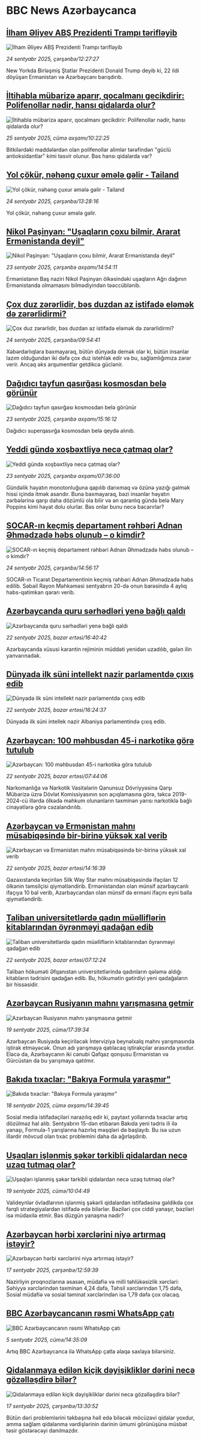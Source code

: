 # BBC News Azərbaycanca## [İlham Əliyev ABŞ Prezidenti Trampı tərifləyib](https://www.bbc.com/azeri/articles/ce9r1vd4vm1o?at_medium=RSS&at_campaign=rss?at_campaign=githubrss)![İlham Əliyev ABŞ Prezidenti Trampı tərifləyib](https://ichef.bbci.co.uk/ace/standard/240/cpsprodpb/92b3/live/83ee96d0-9945-11f0-af62-91486a511a31.jpg)_24 sentyabr 2025, çərşənbə/12:27:27_New Yorkda Birləşmiş Ştatlar Prezidenti Donald Trump deyib ki, 22 ildi döyüşən Ermənistan və Azərbaycanı barışdırıb.## [İltihabla mübarizə aparır, qocalmanı gecikdirir: Polifenollar nədir, hansı qidalarda olur?](https://www.bbc.com/azeri/articles/c5yk0kdk757o?at_medium=RSS&at_campaign=rss?at_campaign=githubrss)![İltihabla mübarizə aparır, qocalmanı gecikdirir: Polifenollar nədir, hansı qidalarda olur?](https://ichef.bbci.co.uk/ace/ws/240/cpsprodpb/2131/live/8383b9a0-6227-11f0-83d2-4f671b8c1523.jpg)_25 sentyabr 2025, cümə axşamı/10:22:25_Bitkilərdəki maddələrdən olan polifenollar alimlər tərəfindən "güclü antioksidantlar" kimi təsvir olunur. Bəs hansı qidalarda var?## [Yol çökür, nəhəng çuxur əmələ gəlir - Tailand](https://www.bbc.com/azeri/articles/c36kzxjj3epo?at_medium=RSS&at_campaign=rss?at_campaign=githubrss)![Yol çökür, nəhəng çuxur əmələ gəlir - Tailand](https://ichef.bbci.co.uk/ace/ws/240/cpsprodpb/6f82/live/b47193d0-9949-11f0-928c-71dbb8619e94.png)_24 sentyabr 2025, çərşənbə/13:28:16_Yol çökür, nəhəng çuxur əmələ gəlir.## [Nikol Paşinyan: "Uşaqların çoxu bilmir, Ararat Ermənistanda deyil"](https://www.bbc.com/azeri/articles/cr5qe9qg32go?at_medium=RSS&at_campaign=rss?at_campaign=githubrss)![Nikol Paşinyan: "Uşaqların çoxu bilmir, Ararat Ermənistanda deyil"](https://ichef.bbci.co.uk/ace/ws/240/cpsprodpb/326b/live/bba520d0-988c-11f0-af62-91486a511a31.png)_23 sentyabr 2025, çərşənbə axşamı/14:54:11_Ermənistanın Baş naziri Nikol Paşinyan ölkəsindəki uşaqların Ağrı dağının Ermənistanda olmamasını bilmədiyindən təəccüblənib.## [Çox duz zərərlidir, bəs duzdan az istifadə eləmək də zərərlidirmi?](https://www.bbc.com/azeri/articles/c77drrzj2zno?at_medium=RSS&at_campaign=rss?at_campaign=githubrss)![Çox duz zərərlidir, bəs duzdan az istifadə eləmək də zərərlidirmi?](https://ichef.bbci.co.uk/ace/ws/240/cpsprodpb/ca02/live/4f7119d0-9924-11f0-9a4d-cda90a899290.jpg)_24 sentyabr 2025, çərşənbə/09:54:41_Xəbərdarlıqlara baxmayaraq, bütün dünyada demək olar ki, bütün insanlar lazım olduğundan iki dəfə çox duz istehlak edir və bu, sağlamlığımıza zərər verir. Ancaq əks arqumentlər getdikcə güclənir.## [Dağıdıcı tayfun qasırğası kosmosdan belə görünür](https://www.bbc.com/azeri/articles/cvg0d8gq270o?at_medium=RSS&at_campaign=rss?at_campaign=githubrss)![Dağıdıcı tayfun qasırğası kosmosdan belə görünür](https://ichef.bbci.co.uk/ace/ws/240/cpsprodpb/fb65/live/454f3710-988f-11f0-928c-71dbb8619e94.jpg)_23 sentyabr 2025, çərşənbə axşamı/15:16:12_Dağıdıcı superqasırğa kosmosdan belə qeydə alınıb.## [Yeddi gündə xoşbəxtliyə necə çatmaq olar? ](https://www.bbc.com/azeri/articles/c4g58kppn1po?at_medium=RSS&at_campaign=rss?at_campaign=githubrss)![Yeddi gündə xoşbəxtliyə necə çatmaq olar? ](https://ichef.bbci.co.uk/ace/ws/240/cpsprodpb/dc82/live/5dee9dc0-6ef4-11f0-8415-3f856a662103.jpg)_23 sentyabr 2025, çərşənbə axşamı/07:36:00_Gündəlik həyatın monotonluğuna qapılıb darıxmaq və özünə yazığı gəlmək hissi içində itmək asandır.
Buna baxmayaraq, bəzi insanlar həyatın zərbələrinə qarşı daha dözümlü ola bilir və ən qaranlıq gündə belə Mary Poppins kimi həyat dolu olurlar.
Bəs onlar bunu necə bacarırlar?## [SOCAR-ın keçmiş departament rəhbəri Adnan Əhmədzadə həbs olunub – o kimdir?](https://www.bbc.com/azeri/articles/c15kpvqz122o?at_medium=RSS&at_campaign=rss?at_campaign=githubrss)![SOCAR-ın keçmiş departament rəhbəri Adnan Əhmədzadə həbs olunub – o kimdir?](https://ichef.bbci.co.uk/ace/ws/240/cpsprodpb/e00b/live/074d1770-99f7-11f0-92db-77261a15b9d2.jpg)_24 sentyabr 2025, çərşənbə/14:56:17_SOCAR-ın Ticarət Departamentinin keçmiş rəhbəri Adnan Əhmədzadə həbs edilib. Səbail Rayon Məhkəməsi sentyabrın 20-də onun barəsində 4 aylıq həbs-qətimkan qərarı verib.## [Azərbaycanda quru sərhədləri yenə bağlı qaldı](https://www.bbc.com/azeri/articles/c9v71erm1m4o?at_medium=RSS&at_campaign=rss?at_campaign=githubrss)![Azərbaycanda quru sərhədləri yenə bağlı qaldı](https://ichef.bbci.co.uk/ace/ws/240/cpsprodpb/0c13/live/848d1450-97d2-11f0-9dd8-57dfaa725755.png)_22 sentyabr 2025, bazar ertəsi/16:40:42_Azərbaycanda xüsusi karantin rejiminin müddəti yenidən uzadılıb, gələn ilin yanvarınadək.## [Dünyada ilk süni intellekt nazir parlamentdə çıxış edib](https://www.bbc.com/azeri/articles/cqlz96d1y1zo?at_medium=RSS&at_campaign=rss?at_campaign=githubrss)![Dünyada ilk süni intellekt nazir parlamentdə çıxış edib](https://ichef.bbci.co.uk/ace/ws/240/cpsprodpb/f717/live/d64cfec0-97cf-11f0-928c-71dbb8619e94.jpg)_22 sentyabr 2025, bazar ertəsi/16:24:37_Dünyada ilk süni intellek nazir Albaniya parlamentində çıxış edib.## [Azərbaycan: 100 məhbusdan 45-i narkotikə görə tutulub](https://www.bbc.com/azeri/articles/ce84gdyexx4o?at_medium=RSS&at_campaign=rss?at_campaign=githubrss)![Azərbaycan: 100 məhbusdan 45-i narkotikə görə tutulub](https://ichef.bbci.co.uk/ace/ws/240/cpsprodpb/eb21/live/894f1030-9785-11f0-a4bc-e5c9e246a537.jpg)_22 sentyabr 2025, bazar ertəsi/07:44:06_Narkomanlığa və Narkotik Vasitələrin Qanunsuz Dövriyyəsinə Qarşı Mübarizə üzrə Dövlət Komissiyasının son açıqlamasına görə, təkcə 2019-2024-cü illərdə ölkədə məhkum olunanların təxminən yarısı narkotiklə bağlı cinayətlərə görə cəzalandırılıb.## [Azərbaycan və Ermənistan mahnı müsabiqəsində bir-birinə yüksək xal verib](https://www.bbc.com/azeri/articles/c4gj790644qo?at_medium=RSS&at_campaign=rss?at_campaign=githubrss)![Azərbaycan və Ermənistan mahnı müsabiqəsində bir-birinə yüksək xal verib](https://ichef.bbci.co.uk/ace/ws/240/cpsprodpb/3045/live/2c67d220-97bd-11f0-a84a-b1e2efa36bf3.jpg)_22 sentyabr 2025, bazar ertəsi/14:16:39_Qazaxıstanda keçirilən Silk Way Star mahnı müsabiqəsində ifaçıları 12 ölkənin təmsilçisi qiymətləndirib. Ermənistandan olan münsif azərbaycanlı ifaçıya 10 bal verib, Azərbaycandan olan münsif də erməni ifaçını eyni balla qiymətləndirib.## [Taliban universitetlərdə qadın müəlliflərin kitablarından öyrənməyi   qadağan edib ](https://www.bbc.com/azeri/articles/cwywknw8dr2o?at_medium=RSS&at_campaign=rss?at_campaign=githubrss)![Taliban universitetlərdə qadın müəlliflərin kitablarından öyrənməyi   qadağan edib ](https://ichef.bbci.co.uk/ace/ws/240/cpsprodpb/292c/live/1259c7a0-9563-11f0-b391-6936825093bd.png)_22 sentyabr 2025, bazar ertəsi/07:12:24_Taliban hökuməti Əfqanıstan universitetlərində qadınların qələmə aldığı kitabların tədrisini qadağan edib. 
Bu, hökumətin gətirdiyi yeni qadağaların bir hissəsidir.## [Azərbaycan Rusiyanın mahnı yarışmasına getmir](https://www.bbc.com/azeri/articles/c203181p2n8o?at_medium=RSS&at_campaign=rss?at_campaign=githubrss)![Azərbaycan Rusiyanın mahnı yarışmasına getmir](https://ichef.bbci.co.uk/ace/ws/240/cpsprodpb/ef9b/live/713218f0-957b-11f0-b391-6936825093bd.png)_19 sentyabr 2025, cümə/17:39:34_Azərbaycan Rusiyada keçiriləcək İnterviziya beynəlxalq mahnı yarışmasında iştirak etməyəcək. Onun adı yarışmaya qatılacaq iştirakçılar arasında yoxdur. Eləcə də, Azərbaycanın iki cənubi Qafqaz qonşusu Ermənistan və Gürcüstan da bu yarışmaya qatılmır.## [Bakıda tıxaclar: "Bakıya Formula yaraşmır"](https://www.bbc.com/azeri/articles/c77dv0pv8kzo?at_medium=RSS&at_campaign=rss?at_campaign=githubrss)![Bakıda tıxaclar: "Bakıya Formula yaraşmır"](https://ichef.bbci.co.uk/ace/ws/240/cpsprodpb/850f/live/39999c30-949d-11f0-ba1c-7d82afe5b321.jpg)_18 sentyabr 2025, cümə axşamı/14:39:45_Sosial media istifadəçiləri narazılıq edir ki, paytaxt yollarında tıxaclar artıq dözülməz hal alıb. Sentyabrın 15-dən etibarən Bakıda yeni tədris ili ilə yanaşı, Formula-1 yarışlarına hazırlıq məşqləri də başlayıb. Bu isə uzun illərdir mövcud olan tıxac problemini daha da ağırlaşdırıb.## [Uşaqları işlənmiş şəkər tərkibli qidalardan necə uzaq tutmaq olar? ](https://www.bbc.com/azeri/articles/c4g2d730kl5o?at_medium=RSS&at_campaign=rss?at_campaign=githubrss)![Uşaqları işlənmiş şəkər tərkibli qidalardan necə uzaq tutmaq olar? ](https://ichef.bbci.co.uk/ace/ws/240/cpsprodpb/1837/live/82758180-8bf6-11f0-903d-fde5bdd29748.jpg)_19 sentyabr 2025, cümə/10:04:49_Valideynlər övladlarının işlənmiş şəkərli qidalardan istifadəsinə gəldikdə çox fərqli strategiyalardan istifadə edə bilərlər. Bəziləri çox ciddi yanaşır, bəziləri isə müdaxilə etmir. Bəs düzgün yanaşma nədir?## [Azərbaycan hərbi xərclərini niyə artırmaq istəyir?](https://www.bbc.com/azeri/articles/cg5ezq8qqn9o?at_medium=RSS&at_campaign=rss?at_campaign=githubrss)![Azərbaycan hərbi xərclərini niyə artırmaq istəyir?](https://ichef.bbci.co.uk/ace/ws/240/cpsprodpb/11b8/live/2e7d1db0-93c4-11f0-98dc-53d10dedbfc6.jpg)_17 sentyabr 2025, çərşənbə/12:59:39_Nazirliyin proqnozlarına əsasən, müdafiə və milli təhlükəsizlik xərcləri:
Səhiyyə xərclərindən təxminən 4,24 dəfə, Təhsil xərclərindən 1,75 dəfə, Sosial müdafiə və sosial təminat xərclərindən isə 1,79 dəfə çox olacaq.## [BBC Azərbaycancanın rəsmi WhatsApp çatı ](https://www.bbc.com/azeri/articles/cx2p0v124v7o?at_medium=RSS&at_campaign=rss?at_campaign=githubrss)![BBC Azərbaycancanın rəsmi WhatsApp çatı ](https://ichef.bbci.co.uk/ace/ws/240/cpsprodpb/4ee6/live/fcf13660-8a62-11f0-b391-6936825093bd.jpg)_5 sentyabr 2025, cümə/14:35:09_Artıq BBC Azərbaycanca ilə WhatsApp çatla əlaqə saxlaya bilərsiniz.## [Qidalanmaya edilən kiçik dəyişikliklər dərini necə gözəlləşdirə bilər?](https://www.bbc.com/azeri/articles/ckg65x1lk32o?at_medium=RSS&at_campaign=rss?at_campaign=githubrss)![Qidalanmaya edilən kiçik dəyişikliklər dərini necə gözəlləşdirə bilər?](https://ichef.bbci.co.uk/ace/ws/240/cpsprodpb/36f9/live/4a45fb80-8a81-11f0-b4ed-15140726731b.jpg)_17 sentyabr 2025, çərşənbə/13:30:52_Bütün dəri problemlərini təkbaşına həll edə biləcək möcüzəvi qidalar yoxdur, amma sağlam qidalanma vərdişlərinin dərinin ümumi görünüşünə müsbət təsir göstərəcəyi danılmazdır.